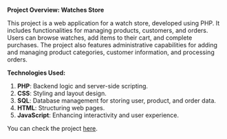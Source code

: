 **Project Overview: Watches Store**

This project is a web application for a watch store, developed using PHP. It includes functionalities for managing products, customers, and orders. Users can browse watches, add items to their cart, and complete purchases. The project also features administrative capabilities for adding and managing product categories, customer information, and processing orders.

**Technologies Used:**
1. **PHP**: Backend logic and server-side scripting.
2. **CSS**: Styling and layout design.
3. **SQL**: Database management for storing user, product, and order data.
4. **HTML**: Structuring web pages.
5. **JavaScript**: Enhancing interactivity and user experience.

You can check the project [here](https://github.com/almoneim80/watches-store-PHP).
